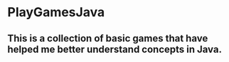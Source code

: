 # PlayGamesJava

## This is a collection of basic games that have helped me better understand concepts in Java.
